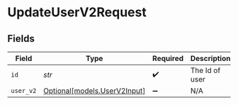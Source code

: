 # UpdateUserV2Request


## Fields

| Field                                                    | Type                                                     | Required                                                 | Description                                              |
| -------------------------------------------------------- | -------------------------------------------------------- | -------------------------------------------------------- | -------------------------------------------------------- |
| `id`                                                     | *str*                                                    | :heavy_check_mark:                                       | The Id of user                                           |
| `user_v2`                                                | [Optional[models.UserV2Input]](../models/userv2input.md) | :heavy_minus_sign:                                       | N/A                                                      |